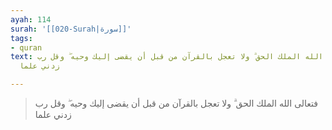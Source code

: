 ```yaml
---
ayah: 114
surah: '[[020-Surah|سورة]]'
tags:
- quran
text: فتعالى الله الملك الحق ۗ ولا تعجل بالقرآن من قبل أن يقضى إليك وحيه ۖ وقل رب
  زدني علما

---
```

> فتعالى الله الملك الحق ۗ ولا تعجل بالقرآن من قبل أن يقضى إليك وحيه ۖ وقل رب زدني علما
